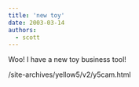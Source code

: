 ```yaml
---
title: 'new toy'
date: 2003-03-14
authors:
  - scott
---
```


Woo! I have a new toy business tool!

/site-archives/yellow5/v2/y5cam.html
